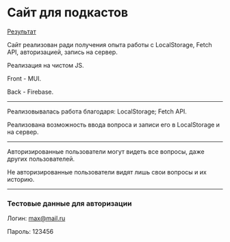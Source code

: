 # Сайт для подкастов
[Результат](https://maksgd.github.io/Autoriz_SetServer/)

Сайт реализован ради получения опыта работы с LocalStorage, Fetch API, авторизацией, запись на сервер.

Реализация на чистом JS.

Front - MUI.

Back - Firebase. 

---

Реализовывалась работа благодаря: LocalStorage; Fetch API.

Реализована возможность ввода вопроса и записи его в LocalStorage и на сервер.

***

Авторизированные пользователи могут видеть все вопросы, даже других пользователей. 

Не авторизированные пользователи видят лишь свои вопросы и их историю.

***
### Тестовые данные для авторизации

Логин: max@mail.ru

Пароль: 123456
